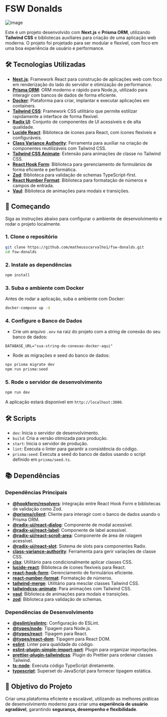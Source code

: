 # FSW Donalds


![image](https://github.com/user-attachments/assets/783df596-89b0-48ae-a759-c0f88f0c512d)

Este é um projeto desenvolvido com **Next.js** e **Prisma ORM**, utilizando **Tailwind CSS** e bibliotecas auxiliares para criação de uma aplicação web moderna. O projeto foi projetado para ser modular e flexível, com foco em uma boa experiência de usuário e performance.

## 🛠️ Tecnologias Utilizadas

- **[Next.js](https://nextjs.org)**: Framework React para construção de aplicações web com foco em renderização do lado do servidor e otimização de performance.
- **[Prisma ORM](https://www.prisma.io)**: ORM moderno e rápido para Node.js, utilizado para interagir com bancos de dados de forma eficiente.
- **[Docker](https://www.docker.com/)**: Plataforma para criar, implantar e executar aplicações em containers.
- **[Tailwind CSS](https://tailwindcss.com)**: Framework CSS utilitário que permite estilizar rapidamente a interface de forma flexível.
- **[Radix UI](https://www.radix-ui.com)**: Conjunto de componentes de UI acessíveis e de alta qualidade.
- **[Lucide React](https://lucide.dev)**: Biblioteca de ícones para React, com ícones flexíveis e configuráveis.
- **[Class Variance Authority](https://github.com/nextui-org/class-variance-authority)**: Ferramenta para auxiliar na criação de componentes reutilizáveis com Tailwind CSS.
- **[Tailwind CSS Animate](https://github.com/rodneyfolz/tailwindcss-animate)**: Extensão para animações de classe no Tailwind CSS.
- **[React Hook Form](https://react-hook-form.com/)**: Biblioteca para gerenciamento de formulários de forma eficiente e performática.
- **[Zod](https://zod.dev/)**: Biblioteca para validação de schemas TypeScript-first.
- **[React Number Format](https://github.com/s-yadav/react-number-format)**: Biblioteca para formatação de números e campos de entrada.
- **[Vaul](https://github.com/emilkowalski/vaul)**: Biblioteca de animações para modais e transições.

## 🚀 Começando

Siga as instruções abaixo para configurar o ambiente de desenvolvimento e rodar o projeto localmente.

### 1. Clone o repositório

```bash
git clone https://github.com/matheusscarvalho1/fsw-donalds.git
cd fsw-donalds
```

### 2. Instale as dependências

```bash
npm install
```

### 3. Suba o ambiente com Docker

Antes de rodar a aplicação, suba o ambiente com Docker:

```bash
docker-compose up -d
```

### 4. Configure o Banco de Dados

- Crie um arquivo `.env` na raiz do projeto com a string de conexão do seu banco de dados:

```env
DATABASE_URL="sua-string-de-conexao-docker-aqui"
```

- Rode as migrações e seed do banco de dados:

```bash
npx prisma migrate dev
npm run prisma:seed
```

### 5. Rode o servidor de desenvolvimento

```bash
npm run dev
```

A aplicação estará disponível em `http://localhost:3000`.

## 🛠️ Scripts

- `dev`: Inicia o servidor de desenvolvimento.
- `build`: Cria a versão otimizada para produção.
- `start`: Inicia o servidor de produção.
- `lint`: Executa o linter para garantir a consistência do código.
- `prisma:seed`: Executa a seed do banco de dados usando o script definido em `prisma/seed.ts`.

## 📚 Dependências

### **Dependências Principais**

- **[@hookform/resolvers](https://www.npmjs.com/package/@hookform/resolvers)**: Integração entre React Hook Form e bibliotecas de validação como Zod.
- **[@prisma/client](https://www.npmjs.com/package/@prisma/client)**: Cliente para interagir com o banco de dados usando o Prisma ORM.
- **[@radix-ui/react-dialog](https://www.radix-ui.com)**: Componente de modal acessível.
- **[@radix-ui/react-label](https://www.radix-ui.com)**: Componente de label acessível.
- **[@radix-ui/react-scroll-area](https://www.radix-ui.com)**: Componente de área de rolagem acessível.
- **[@radix-ui/react-slot](https://www.radix-ui.com)**: Sistema de slots para componentes Radix.
- **[class-variance-authority](https://www.npmjs.com/package/class-variance-authority)**: Ferramenta para gerir variações de classe CSS.
- **[clsx](https://www.npmjs.com/package/clsx)**: Utilitário para condicionalmente aplicar classes CSS.
- **[lucide-react](https://lucide.dev)**: Biblioteca de ícones flexíveis para React.
- **[react-hook-form](https://react-hook-form.com/)**: Gerenciamento de formulários eficiente.
- **[react-number-format](https://github.com/s-yadav/react-number-format)**: Formatação de números.
- **[tailwind-merge](https://www.npmjs.com/package/tailwind-merge)**: Utilitário para mesclar classes Tailwind CSS.
- **[tailwindcss-animate](https://github.com/rodneyfolz/tailwindcss-animate)**: Para animações com Tailwind CSS.
- **[vaul](https://github.com/emilkowalski/vaul)**: Biblioteca de animações para modais e transições.
- **[zod](https://zod.dev/)**: Biblioteca para validação de schemas.

### **Dependências de Desenvolvimento**

- **[@eslint/eslintrc](https://www.npmjs.com/package/@eslint/eslintrc)**: Configuração do ESLint.
- **[@types/node](https://www.npmjs.com/package/@types/node)**: Tipagem para Node.js.
- **[@types/react](https://www.npmjs.com/package/@types/react)**: Tipagem para React.
- **[@types/react-dom](https://www.npmjs.com/package/@types/react-dom)**: Tipagem para React DOM.
- **[eslint](https://eslint.org)**: Linter para qualidade do código.
- **[eslint-plugin-simple-import-sort](https://www.npmjs.com/package/eslint-plugin-simple-import-sort)**: Plugin para organizar importações.
- **[prettier-plugin-tailwindcss](https://github.com/tailwindlabs/prettier-plugin-tailwindcss)**: Plugin do Prettier para ordenar classes Tailwind.
- **[ts-node](https://www.npmjs.com/package/ts-node)**: Executa código TypeScript diretamente.
- **[typescript](https://www.typescriptlang.org)**: Superset do JavaScript para fornecer tipagem estática.

## 🎯 Objetivo do Projeto

Criar uma plataforma eficiente e escalável, utilizando as melhores práticas de desenvolvimento moderno para criar uma **experiência de usuário agradável**, garantindo **segurança, desempenho e flexibilidade**.


